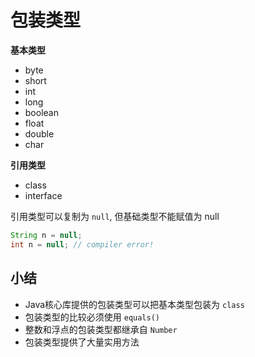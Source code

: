 # 包装类型

**基本类型**
- byte
- short
- int
- long
- boolean
- float
- double
- char

**引用类型**
- class
- interface

引用类型可以复制为 ```null```, 但基础类型不能赋值为 null

```java
String n = null;
int n = null; // compiler error!
```


## 小结
- Java核心库提供的包装类型可以把基本类型包装为 ```class```
- 包装类型的比较必须使用 ```equals()```
- 整数和浮点的包装类型都继承自 ```Number```
- 包装类型提供了大量实用方法
